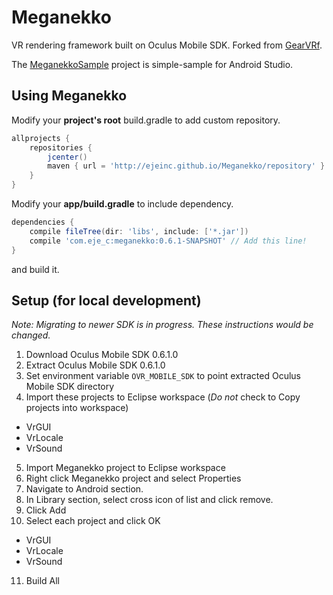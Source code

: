 # Meganekko

VR rendering framework built on Oculus Mobile SDK. Forked from [GearVRf](http://www.gearvrf.org/).

The [MeganekkoSample](https://github.com/ejeinc/MeganekkoSample) project is simple-sample for Android Studio.

## Using Meganekko

Modify your **project's root** build.gradle to add custom repository.

```gradle
allprojects {
    repositories {
        jcenter()
        maven { url = 'http://ejeinc.github.io/Meganekko/repository' } // Add this line!
    }
}
```

Modify your **app/build.gradle** to include dependency.

```gradle
dependencies {
    compile fileTree(dir: 'libs', include: ['*.jar'])
    compile 'com.eje_c:meganekko:0.6.1-SNAPSHOT' // Add this line!
}
```

and build it.

## Setup (for local development)

*Note: Migrating to newer SDK is in progress. These instructions would be changed.*

1. Download Oculus Mobile SDK 0.6.1.0
2. Extract Oculus Mobile SDK 0.6.1.0
3. Set environment variable `OVR_MOBILE_SDK` to point extracted Oculus Mobile SDK directory
4. Import these projects to Eclipse workspace (*Do not* check to Copy projects into workspace)
  * VrGUI
  * VrLocale
  * VrSound
5. Import Meganekko project to Eclipse workspace
6. Right click Meganekko project and select Properties
7. Navigate to Android section.
8. In Library section, select cross icon of list and click remove.
9. Click Add
10. Select each project and click OK
  * VrGUI
  * VrLocale
  * VrSound
11. Build All

